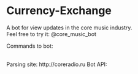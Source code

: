 # Currency-Exchange

A bot for view updates in the core music industry.<br>
Feel free to try it: @core_music_bot

Commands to bot:


<br>
Parsing site: http://coreradio.ru
Bot API:

